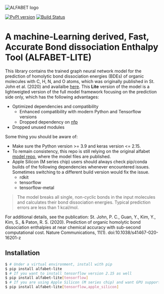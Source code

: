 ![ALFABET logo](/docs/logo.svg)

[![PyPI version](https://badge.fury.io/py/alfabet.svg)](https://badge.fury.io/py/alfabet)
[![Build Status](https://travis-ci.com/NREL/alfabet.svg?branch=master)](https://travis-ci.com/NREL/alfabet)

# A machine-Learning derived, Fast, Accurate Bond dissociation Enthalpy Tool (ALFABET-LITE)

This library contains the trained graph neural network model for the prediction of homolytic bond dissociation energies (BDEs) of organic molecules with C, H, N, and O atoms, which was originally published in St. John et al. (2020) and availalbe [here](https://github.com/NREL/alfabet). This **Lite** version of the model is a lightweigted version of the full model framework focusing on the prediction side only, which has the following advantages:
- Optimized dependencies and compatibility
  - Enhanced compatibility with modern Python and Tensorflow versions
  - Dropped dependency on [nfp](https://github.com/NREL/nfp)
- Dropped unused modules

Some thing you should be aware of:
- Make sure the Python version >= 3.9 and keras version <= 2.15.
- To remain consistency, this repo is still relying on the original alfabet [model repo](https://github.com/pstjohn/alfabet-models), where the model files are published. 
- Apple Silicon (M series chip) users should always check pip/conda builds of the following dependencies whenever encountered issues. Sometimes switching to a different build version would fix the issue.
    - rdkit
    - tensorflow
    - tensorflow-metal


>The model breaks all single, non-cyclic bonds in the input molecules and calculates their bond dissociation energies. Typical prediction errors are less than 1 kcal/mol. 

For additional details, see the publication:
St. John, P. C., Guan, Y., Kim, Y., Kim, S., & Paton, R. S. (2020). Prediction of organic homolytic bond dissociation enthalpies at near chemical accuracy with sub-second computational cost. Nature Communications, 11(1). doi:10.1038/s41467-020-16201-z

## Installation

```bash
$ # Under a virtual environment, install with pip
$ pip install alfabet-lite
$ # If you want to install tensorflow version 2.15 as well
$ pip install alfabet-lite[tensorflow]
$ # If you are using Apple Silicon (M series chip) and want GPU support using tensorflow-metal
$ pip install alfabet-lite[tensorflow,apple_silicon]
```
